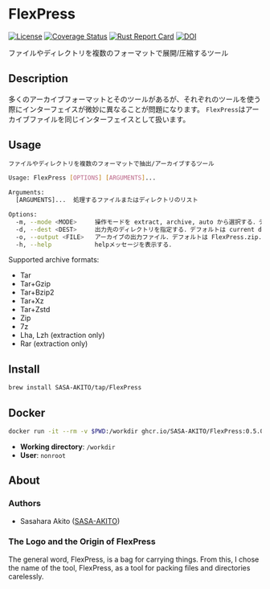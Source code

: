 # FlexPress

[![License](https://img.shields.io/badge/License-CC--BY--1.0-green.svg)](https://github.com/SASA-AKITO/FlexPress\_flows/blob/main/LICENSE)
[![Coverage Status](https://coveralls.io/repos/github/SASA-AKITO/FlexPress/badge.svg?branch=main)](https://coveralls.io/github/SASA-AKITO/FlexPress?branch=main)
[![Rust Report Card](https://rust-reportcard.xuri.me/badge/github.com/sasa-akito/flexpress)](https://rust-reportcard.xuri.me/report/github.com/sasa-akito/flexpress)
[![DOI](https://zenodo.org/badge/786669064.svg)](https://zenodo.org/doi/10.5281/zenodo.11178525)

ファイルやディレクトリを複数のフォーマットで展開/圧縮するツール

## Description
多くのアーカイブフォーマットとそのツールがあるが、それぞれのツールを使う際にインターフェイスが微妙に異なることが問題になります。 `FlexPress`はアーカイブファイルを同じインターフェイスとして扱います。 

## Usage

```sh
ファイルやディレクトリを複数のフォーマットで抽出/アーカイブするツール

Usage: FlexPress [OPTIONS] [ARGUMENTS]...

Arguments:
  [ARGUMENTS]...  処理するファイルまたはディレクトリのリスト

Options:
  -m, --mode <MODE>     操作モードを extract, archive, auto から選択する．デフォルトは auto.
  -d, --dest <DEST>     出力先のディレクトリを指定する．デフォルトは current directory.
  -o, --output <FILE>   アーカイブの出力ファイル．デフォルトは FlexPress.zip.
  -h, --help            helpメッセージを表示する．
```

Supported archive formats:

- Tar
- Tar+Gzip
- Tar+Bzip2
- Tar+Xz
- Tar+Zstd
- Zip
- 7z
- Lha, Lzh (extraction only)
- Rar (extraction only)

## Install

```sh
brew install SASA-AKITO/tap/FlexPress
```

## Docker

```sh
docker run -it --rm -v $PWD:/workdir ghcr.io/SASA-AKITO/FlexPress:0.5.0 [OPTIONS] [ARGUMENTS]...
```

- **Working directory**: `/workdir`
- **User**: `nonroot`

## About

### Authors

* Sasahara Akito ([SASA-AKITO](https://github.com/SASA-AKITO/))

### The Logo and the Origin of FlexPress

The general word, FlexPress, is a bag for carrying things.
From this, I chose the name of the tool, FlexPress, as a tool for packing files and directories carelessly.